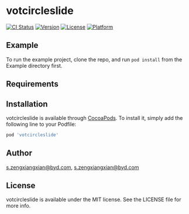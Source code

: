# votcircleslide

[![CI Status](https://img.shields.io/travis/s.zengxiangxian@byd.com/votcircleslide.svg?style=flat)](https://travis-ci.org/s.zengxiangxian@byd.com/votcircleslide)
[![Version](https://img.shields.io/cocoapods/v/votcircleslide.svg?style=flat)](https://cocoapods.org/pods/votcircleslide)
[![License](https://img.shields.io/cocoapods/l/votcircleslide.svg?style=flat)](https://cocoapods.org/pods/votcircleslide)
[![Platform](https://img.shields.io/cocoapods/p/votcircleslide.svg?style=flat)](https://cocoapods.org/pods/votcircleslide)

## Example

To run the example project, clone the repo, and run `pod install` from the Example directory first.

## Requirements

## Installation

votcircleslide is available through [CocoaPods](https://cocoapods.org). To install
it, simply add the following line to your Podfile:

```ruby
pod 'votcircleslide'
```

## Author

s.zengxiangxian@byd.com, s.zengxiangxian@byd.com

## License

votcircleslide is available under the MIT license. See the LICENSE file for more info.

